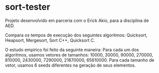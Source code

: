 # sort-tester
Projeto desenvolvido em parceria com o Erick Akio, para a disciplina de AED.

Compara os tempos de execução dos seguintes algoritmos:
	Quicksort,
	Heapsort,
	Mergesort,
	Sort C++,
	Quicksort C.
  
O estudo empírico foi feito da seguinte maneira:
	Para cada um dos algoritmos, usamos vetores de tamanhos: 10000, 30000, 90000, 270000, 810000, 2430000, 7290000, 21870000, 65610000.
	Para cada tamanho de vetor, usamos 6 seeds diferentes na geração de seus elementos.
